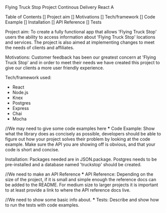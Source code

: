 Flying Truck Stop
Project Continous Delivery React A

Table of Contents
[] Project aim
[] Motivations
[] Tech/framework
[] Code Example
[] Installation
[] API Reference
[] Tests

Project aim:
To create a fully functional app that allows 'Flying Truck Stop' users the ability to access information about 'Flying Truck Stop' locations and services. The project is also aimed at implementing changes to meet the needs of clients and affiliates.

Motivations:
Customer feedback has been our greatest concern at 'Flying Truck Stop' and in order to meet their needs we have created this project to give our clients a more user friendly experience.

Tech/framework used:

- React
- Node.js
- Knex
- Postgres
- Express
- Chai
- Mocha

//We may need to give some code examples here **\***
Code Example:
Show what the library does as concisely as possible, developers should be able to figure out how your project solves their problem by looking at the code example. Make sure the API you are showing off is obvious, and that your code is short and concise.

Installation:
Packages needed are in JSON.package.
Postgres needs to be pre-installed and a database named 'truckstop' should be created.

//We need to make an API Reference **\***
API Reference:
Depending on the size of the project, if it is small and simple enough the reference docs can be added to the README. For medium size to larger projects it is important to at least provide a link to where the API reference docs live.

//We need to show some basic info about. **\***
Tests:
Describe and show how to run the tests with code examples.
